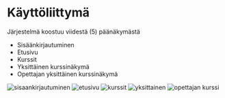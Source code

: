 Käyttöliittymä
==============
Järjestelmä koostuu viidestä (5) päänäkymästä
- Sisäänkirjautuminen
- Etusivu
- Kurssit
- Yksittäinen kurssinäkymä
- Opettajan yksittäinen kurssinäkymä

![sisaankirjautuminen](http://users.metropolia.fi/~joonasee/github-tehtavat/sisaankirjautuminen.jpg)
![etusivu](http://users.metropolia.fi/~joonasee/github-tehtavat/Etusivu.jpg)
![kurssit](http://users.metropolia.fi/~joonasee/github-tehtavat/Kurssit.jpg)
![yksittainen](http://users.metropolia.fi/~joonasee/github-tehtavat/Kurssinakyma.jpg)
![opettajan kurssi](http://users.metropolia.fi/~joonasee/github-tehtavat/Opettajan_Kurssinakyma.jpg)

